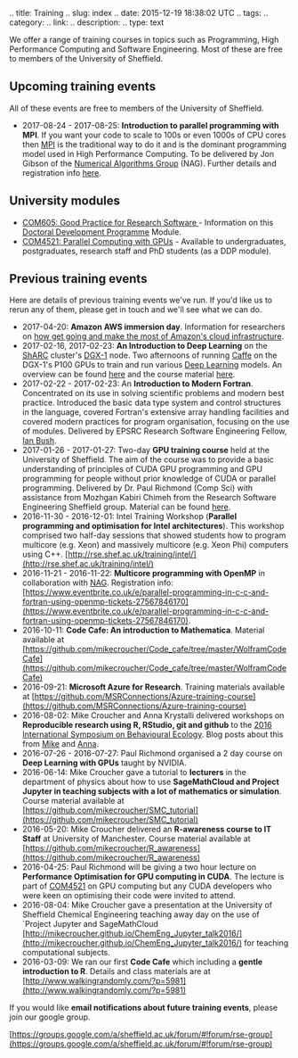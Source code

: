 .. title: Training
.. slug: index
.. date: 2015-12-19 18:38:02 UTC
.. tags:
.. category:
.. link:
.. description:
.. type: text

We offer a range of training courses in topics such as Programming, High Performance Computing and Software Engineering. Most of these are free to members of the University of Sheffield.

## Upcoming training events

All of these events are free to members of the University of Sheffield.

* 2017-08-24 - 2017-08-25: **Introduction to parallel programming with MPI**.  If you want your code to scale to 100s or even 1000s of CPU cores then [MPI](https://en.wikipedia.org/wiki/Message_Passing_Interface) is the traditional way to do it and is the dominant programming model used in High Performance Computing.  To be delivered by Jon Gibson of the [Numerical Algorithms Group](https://www.nag.co.uk/) (NAG).  Further details and registration info [here](https://www.eventbrite.co.uk/e/introduction-to-parallel-programming-with-mpi-tickets-33848678308).

## University modules

* [COM605: Good Practice for Research Software ](COM605) - Information on this [Doctoral Development Programme](http://www.shef.ac.uk/ris/pgr/ddpportal) Module.
* [COM4521: Parallel Computing with GPUs](http://www.dcs.shef.ac.uk/intranet/teaching/public/modules/level4/com4521.html) - Available to undergraduates, postgraduates, research staff and PhD students (as a DDP module).

## Previous training events

Here are details of previous training events we've run. If you'd like us to rerun any of them, please get in touch and we'll see what we can do.

* 2017-04-20: **Amazon AWS immersion day**.  Information for researchers on [how get going and make the most of Amazon's cloud infrastructure](https://aws.amazon.com/events/immersion-sheffield/).
* 2017-02-16, 2017-02-23: **An Introduction to Deep Learning** on the [ShARC](http://www.sheffield.ac.uk/cics/research/hpc/sharc) cluster's [DGX-1](http://www.nvidia.com/object/deep-learning-system.html) node.  Two afternoons of running [Caffe](http://caffe.berkeleyvision.org/) on the DGX-1's P100 GPUs to train and run various [Deep Learning](https://en.wikipedia.org/wiki/Deep_learning) models.  An overview can be found [here](https://www.eventbrite.co.uk/e/introduction-to-deep-learning-on-sharcs-dgx-1-tickets-31359086873) and the course material [here](http://gpucomputing.shef.ac.uk/education/intro_dl_sharc_dgx1/).
* 2017-02-22 - 2017-02-23: An **Introduction to Modern Fortran**.  Concentrated on its use in solving scientific problems and modern best practice. Introduced the basic data type system and control structures in the language, covered Fortran's extensive array handling facilities and covered modern practices for program organisation, focusing on the use of modules.  Delivered by EPSRC Research Software Engineering Fellow, [Ian Bush](http://www.walkingrandomly.com/?p=6006).
* 2017-01-26 - 2017-01-27: Two-day **GPU training course** held at the University of Sheffield. The aim of the course was to provide a basic understanding of principles of CUDA GPU programming and GPU programming for people without prior knowledge of CUDA or parallel programming.  Delivered by Dr. Paul Richmond (Comp Sci) with assistance from Mozhgan Kabiri Chimeh from the Research Software Engineering Sheffield group. Material can be found [here](http://gpucomputing.shef.ac.uk/education/cuda/>).
* 2016-11-30 - 2016-12-01: Intel Training Workshop (**Parallel programming and optimisation for Intel architectures**). This workshop comprised two half-day sessions that showed students how to program multicore (e.g. Xeon) and massively multicore (e.g. Xeon Phi) computers using C++. [http://rse.shef.ac.uk/training/intel/](http://rse.shef.ac.uk/training/intel/)
* 2016-11-21 - 2016-11-22: **Multicore programming with OpenMP** in collaboration with [NAG](http://www.nag.co.uk/). Registration info: [https://www.eventbrite.co.uk/e/parallel-programming-in-c-c-and-fortran-using-openmp-tickets-27567846170](https://www.eventbrite.co.uk/e/parallel-programming-in-c-c-and-fortran-using-openmp-tickets-27567846170).
* 2016-10-11: **Code Cafe: An introduction to Mathematica**. Material available at [https://github.com/mikecroucher/Code_cafe/tree/master/WolframCodeCafe](https://github.com/mikecroucher/Code_cafe/tree/master/WolframCodeCafe)
* 2016-09-21: **Microsoft Azure for Research**. Training materials available at [https://github.com/MSRConnections/Azure-training-course](https://github.com/MSRConnections/Azure-training-course)
* 2016-08-02: Mike Croucher and Anna Krystalli delivered workshops on **Reproducible research using R, RStudio, git and github** to the [2016 International Symposium on Behavioural Ecology](http://www.isbe2016.com/). Blog posts about this from [Mike](http://www.walkingrandomly.com/?p=6229) and [Anna](https://science.mozilla.org/blog/2016-isbe-review).
* 2016-07-26 - 2016-07-27: Paul Richmond organised a 2 day course on **Deep Learning with GPUs** taught by NVIDIA.
* 2016-06-14: Mike Croucher gave a tutorial to **lecturers** in the department of physics about how to use **SageMathCloud and Project Jupyter in teaching subjects with a lot of mathematics or simulation**. Course material available at [https://github.com/mikecroucher/SMC_tutorial](https://github.com/mikecroucher/SMC_tutorial)
* 2016-05-20: Mike Croucher delivered an **R-awareness course to IT Staff** at University of Manchester. Course material available at [https://github.com/mikecroucher/R_awareness](https://github.com/mikecroucher/R_awareness)
* 2016-04-25: Paul Richmond will be giving a two hour lecture on **Performance Optimisation for GPU computing in CUDA**. The lecture is part of [COM4521](http://paulrichmond.shef.ac.uk/teaching/COM4521/) on GPU computing but any CUDA developers who were keen on optimising their code were invited to attend.
* 2016-08-04: Mike Croucher gave a presentation at the University of Sheffield Chemical Engineering teaching away day on the use of `Project Jupyter and SageMathCloud [http://mikecroucher.github.io/ChemEng_Jupyter_talk2016/](http://mikecroucher.github.io/ChemEng_Jupyter_talk2016/) for teaching computational subjects.
* 2016-03-09: We ran our first **Code Cafe** which including a **gentle introduction to R**. Details and class materials are at [http://www.walkingrandomly.com/?p=5981](http://www.walkingrandomly.com/?p=5981)

If you would like **email notifications about future training events**, please join our google group.

[https://groups.google.com/a/sheffield.ac.uk/forum/#!forum/rse-group](https://groups.google.com/a/sheffield.ac.uk/forum/#!forum/rse-group)
